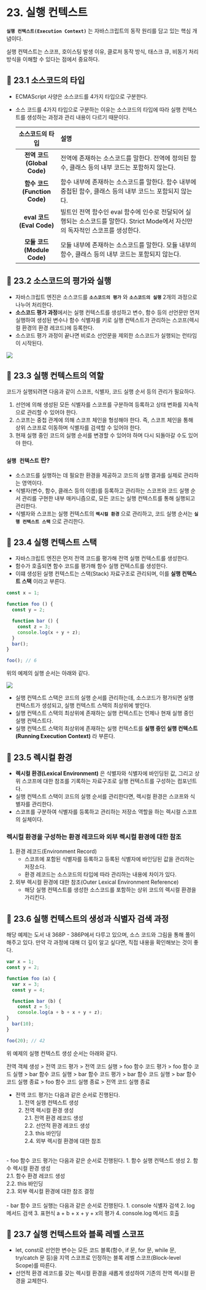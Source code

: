 # 23. 실행 컨텍스트

**`실행 컨텍스트(Execution Context)`** 는 자바스크립트의 동작 원리를 담고 있는 핵심 개념이다.

실행 컨텍스트는 스코프, 호이스팅 발생 이유, 클로저 동작 방식, 태스크 큐, 비동기 처리 방식을 이해할 수 있다는 점에서 중요하다.

## 📌 23.1 소스코드의 타입
- ECMAScript 사양은 소스코드를 4가지 타입으로 구분한다.
- 소스 코드를 4가지 타입으로 구분하는 이유는 소스코드의 타입에 따라 실행 컨텍스트를 생성하는 과정과 관리 내용이 다르기 때문이다.

  |소스코드의 타입|설명|
  |:---:|:---|
  |**전역 코드<br/>(Global Code)**|전역에 존재하는 소스코드를 말한다. 전역에 정의된 함수, 클래스 등의 내부 코드는 포함하지 않는다.|
  |**함수 코드<br/>(Function Code)**|함수 내부에 존재하는 소스코드를 말한다. 함수 내부에 중첩된 함수, 클래스 등의 내부 코드느 포함되지 않는다.|
  |**eval 코드<br/>(Eval Code)**|빌트인 전역 함수인 eval 함수에 인수로 전달되어 실행되는 소스코드를 말한다. Strict Mode에서 자신만의 독자적인 스코프를 생성한다.|
  |**모듈 코드<br/>(Module Code)**|모듈 내부에 존재하는 소스코드를 말한다. 모듈 내부의 함수, 클래스 등의 내부 코드는 포함되지 않는다.|

## 📌 23.2 소스코드의 평가와 실행
- 자바스크립트 엔진은 소스코드를 **`소스코드의 평가`** 와 **`소스코드의 실행`** 2개의 과정으로 나누어 처리한다.
- **소스코드 평가 과정**에서는 실행 컨텍스트를 생성하고 변수, 함수 등의 선언문만 먼저 실행하여 생성된 변수나 함수 식별자를 키로 실행 컨텍스트가 관리하는 스코프(렉시컬 환경의 환경 레코드)에 등록한다.
- 소스코드 평가 과정이 끝나면 비로소 선언문을 제외한 소스코드가 실행되는 런타임이 시작된다.

<img src="https://user-images.githubusercontent.com/89966610/176146561-f7768b23-d976-4d91-9fcc-f3e05d1c5666.png">

<br/>

## 📌 23.3 실행 컨텍스트의 역할

코드가 실행되려면 다음과 같이 스코프, 식별자, 코드 실행 순서 등의 관리가 필요하다.

1. 선언에 의해 생성된 모든 식별자를 스코프를 구분하여 등록하고 상태 변화를 지속적으로 관리할 수 있어야 한다.
2. 스코프는 중첩 관계에 의해 스코프 체인을 형성해야 한다. 즉, 스코프 체인을 통해 상위 스코프로 이동하며 식별자를 검색할 수 있어야 한다.
3. 현재 실행 중인 코드의 실행 순서를 변경할 수 있어야 하며 다시 되돌아갈 수도 있어야 한다.

### **`실행 컨텍스트`** 란?
- 소스코드를 실행하는 데 필요한 환경을 제공하고 코드의 실행 결과를 실제로 관리하는 영역이다.
- 식별자(변수, 함수, 클래스 등의 이름)를 등록하고 관리하는 스코프와 코드 실행 순서 관리를 구현한 내부 매커니즘으로, 모든 코드는 실행 컨텍스트를 통해 실행되고 관리한다.
- 식별자와 스코프는 실행 컨텍스트의 **`렉시컬 환경`** 으로 관리하고, 코드 실행 순서는 **`실행 컨텍스트 스택`** 으로 관리한다.

## 📌 23.4 실행 컨텍스트 스택

- 자바스크립트 엔진은 먼저 전역 코드를 평가해 전역 실행 컨텍스트를 생성한다. 
- 함수가 호출되면 함수 코드를 평가해 함수 실행 컨텍스트를 생성한다.
- 이떄 생성된 실행 컨텍스트는 스택(Stack) 자료구조로 관리되며, 이를 **실행 컨텍스트 스택** 이라고 부른다.

```js
const x = 1;

function foo () {
  const y = 2;

  function bar () {
    const z = 3;
    console.log(x + y + z);
  }
  bar();
}

foo(); // 6
```
위의 예제의 실행 순서는 아래와 같다.

<img src="https://user-images.githubusercontent.com/89966610/176152785-a355e384-60f7-43b1-9af7-4c8997a8aebb.png">

- 실행 컨텍스트 스택은 코드의 실행 순서를 관리하는데, 소스코드가 평가되면 실행 컨텍스트가 생성되고, 실행 컨텍스트 스택의 최상위에 쌓인다. 
- 실행 컨텍스트 스택의 최상위에 존재하는 실행 컨텍스트는 언제나 현재 실행 중인 실행 컨텍스트다.
- 실행 컨텍스트 스택의 최상위에 존재하는 실행 컨텍스트를 **실행 중인 실행 컨텍스트(Running Execution Context)** 라 부른다.

## 📌 23.5 렉시컬 환경

- **렉시컬 환경(Lexical Environment)** 은 식별자와 식별자에 바인딩된 값, 그리고 상위 스코프에 대한 참조를 기록하는 자료구조로 실행 컨텍스트를 구성하는 컴포넌트다.
- 실행 컨텍스트 스택이 코드의 실행 순서를 관리한다면, 렉시컬 환경은 스코프와 식별자를 관리한다.
- 스코프를 구분하여 식별자를 등록하고 관리하는 저장소 역할을 하는 렉시컬 스코프의 실체이다.

### 렉시컬 환경을 구성하는 환경 레코드와 외부 렉시컬 환경에 대한 참조

1. 환경 레코드(Environment Record)
    - 스코프에 포함된 식별자를 등록하고 등록된 식별자에 바인딩된 값을 관리하는 저장소다.
    - 환경 레코드는 소스코드의 타입에 따라 관리하는 내용에 차이가 있다.
2. 외부 렉시컬 환경에 대한 참조(Outer Lexical Environment Reference)
    - 해당 실행 컨텍스트를 생성한 소스코드를 포함하는 상위 코드의 렉시컬 환경을 가리킨다.

## 📌 23.6 실행 컨텍스트의 생성과 식별자 검색 과정
해당 예제는 도서 내 368P - 386P에서 다루고 있으며, 소스 코드와 그림을 통해 풀이해주고 있다. 만약 각 과정에 대해 더 깊이 알고 싶다면, 직접 내용을 확인해보는 것이 좋다. 
```js
var x = 1;
const y = 2;

function foo (a) {
  var x = 3;
  const y = 4;

  function bar (b) {
    const z = 5;
    console.log(a + b + x + y + z);
}
  bar(10);
}

foo(20); // 42
```

위 예제의 실행 컨텍스트 생성 순서는 아래와 같다.

전역 객체 생성 > 전역 코드 평가 > 전역 코드 실행 > foo 함수 코드 평가 > foo 함수 코드 실행 > bar 함수 코드 실행 > bar 함수 코드 평가 > bar 함수 코드 실행 > bar 함수 코드 실행 종료 > foo 함수 코드 실행 종료 > 전역 코드 실행 종료


- 전역 코드 평가는 다음과 같은 순서로 진행된다.
  1. 전역 실행 컨텍스트 생성
  2. 전역 렉시컬 환경 생성<br/>
      2.1. 전역 환경 레코드 생성<br/>
      2.2. 선언적 환경 레코드 생성<br/>
      2.3. this 바인딩<br/>
      2.4. 외부 렉시컬 환경에 대한 참조<br/>
<br/>
- foo 함수 코드 평가는 다음과 같은 순서로 진행된다.
  1. 함수 실행 컨텍스트 생성
  2. 함수 렉시컬 환경 생성<br/>
      2.1. 함수 환경 레코드 생성<br/>
      2.2. this 바인딩<br/>
      2.3. 외부 렉시컬 환경에 대한 참조 결정<br/>
      <br/>
- bar 함수 코드 실행는 다음과 같은 순서로 진행된다.
  1. console 식별자 검색
  2. log 메서드 검색
  3. 표현식 a + b + x + y + x의 평가
  4. console.log 메서드 호출

## 📌 23.7 실행 컨텍스트와 블록 레벨 스코프
- let, const로 선언한 변수는 모든 코드 블록(함수, if 문, for 문, while 문, try/catch 문 등)을 지역 스코프로 인정하는 블록 레벨 스코프(Block-level Scope)를 따른다.
- 선언적 환경 레코드를 갖는 렉시컬 환경을 새롭게 생성하여 기존의 전역 렉시컬 환경을 교체한다.